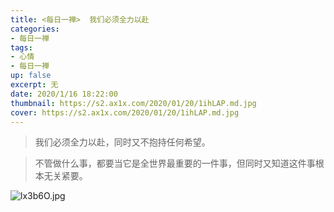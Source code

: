 ```yaml
---
title: <每日一禅>  我们必须全力以赴
categories:
- 每日一禅
tags: 
- 心情
- 每日一禅
up: false
excerpt: 无
date: 2020/1/16 18:22:00
thumbnail: https://s2.ax1x.com/2020/01/20/1ihLAP.md.jpg
cover: https://s2.ax1x.com/2020/01/20/1ihLAP.md.jpg
---
```

> 我们必须全力以赴，同时又不抱持任何希望。

> 不管做什么事，都要当它是全世界最重要的一件事，但同时又知道这件事根本无关紧要。

![lx3b6O.jpg](https://s2.ax1x.com/2020/01/16/lx3b6O.jpg)

